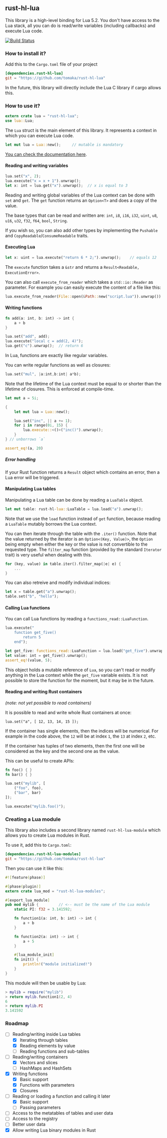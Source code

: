 ## rust-hl-lua

This library is a high-level binding for Lua 5.2. You don't have access to the Lua stack, all you can do is read/write variables (including callbacks) and execute Lua code.

[![Build Status](https://travis-ci.org/tomaka/rust-hl-lua.svg?branch=master)](https://travis-ci.org/tomaka/rust-hl-lua)

### How to install it?

Add this to the `Cargo.toml` file of your project

```toml
[dependencies.rust-hl-lua]
git = "https://github.com/tomaka/rust-hl-lua"
```

In the future, this library will directly include the Lua C library if cargo allows this.

### How to use it?

```rust
extern crate lua = "rust-hl-lua";
use lua::Lua;
```

The `Lua` struct is the main element of this library. It represents a context in which you can execute Lua code.

```rust
let mut lua = Lua::new();     // mutable is mandatory
```

[You can check the documentation here](http://rust-ci.org/tomaka/rust-hl-lua/doc/rust-hl-lua/).

#### Reading and writing variables

```rust
lua.set("x", 2);
lua.execute("x = x + 1").unwrap();
let x: int = lua.get("x").unwrap();  // x is equal to 3
```

Reading and writing global variables of the Lua context can be done with `set` and `get`.
The `get` function returns an `Option<T>` and does a copy of the value.

The base types that can be read and written are: `int`, `i8`, `i16`, `i32`, `uint`, `u8`, `u16`, `u32`, `f32`, `f64`, `bool`, `String`.

If you wish so, you can also add other types by implementing the `Pushable` and `CopyReadable`/`ConsumeReadable` traits.

#### Executing Lua

```rust
let x: uint = lua.execute("return 6 * 2;").unwrap();    // equals 12
```

The `execute` function takes a `&str` and returns a `Result<Readable, ExecutionError>`.

You can also call `execute_from_reader` which takes a `std::io::Reader` as parameter.
For example you can easily execute the content of a file like this:

```rust
lua.execute_from_reader(File::open(&Path::new("script.lua")).unwrap())
```

#### Writing functions

```rust
fn add(a: int, b: int) -> int {
    a + b
}

lua.set("add", add);
lua.execute("local c = add(2, 4)");
lua.get("c").unwrap();  // return 6
```
    
In Lua, functions are exactly like regular variables.

You can write regular functions as well as closures:

```rust
lua.set("mul", |a:int,b:int| a*b);
```

Note that the lifetime of the Lua context must be equal to or shorter than the lifetime of closures. This is enforced at compile-time.

```rust
let mut a = 5i;

{
    let mut lua = Lua::new();

    lua.set("inc", || a += 1);
    for i in range(0i, 15) {
        lua.execute::<()>("inc()").unwrap();
    }
} // unborrows `a`

assert_eq!(a, 20)
```

##### Error handling

If your Rust function returns a `Result` object which contains an error, then a Lua error will be triggered.

#### Manipulating Lua tables

Manipulating a Lua table can be done by reading a `LuaTable` object.

```rust
let mut table: rust-hl-lua::LuaTable = lua.load("a").unwrap();
```

Note that we use the `load` function instead of `get` function, because reading a `LuaTable` mutably borrows the Lua context.

You can then iterate through the table with the `.iter()` function. Note that the value returned by the iterator is an `Option<(Key, Value)>`, the `Option` being empty when either the key or the value is not convertible to the requested type. The `filter_map` function (provided by the standard `Iterator` trait) is very useful when dealing with this.

```rust
for (key, value) in table.iter().filter_map(|e| e) {
    ...
}
```

You can also retreive and modify individual indices:

```rust
let x = table.get("a").unwrap();
table.set("b", "hello");
```

#### Calling Lua functions

You can call Lua functions by reading a `functions_read::LuaFunction`.

```rust
lua.execute("
    function get_five() 
        return 5
    end");

let get_five: functions_read::LuaFunction = lua.load("get_five").unwrap();
let value: int = get_five().unwrap();
assert_eq!(value, 5);
```

This object holds a mutable reference of `Lua`, so you can't read or modify anything in the Lua context while the `get_five` variable exists.
It is not possible to store the function for the moment, but it may be in the future.

#### Reading and writing Rust containers

*(note: not yet possible to read containers)*

It is possible to read and write whole Rust containers at once:

    lua.set("a", [ 12, 13, 14, 15 ]);

If the container has single elements, then the indices will be numerical. For example in the code above, the `12` will be at index `1`, the `13` at index `2`, etc.

If the container has tuples of two elements, then the first one will be considered as the key and the second one as the value.

This can be useful to create APIs:

```rust
fn foo() { }
fn bar() { }

lua.set("mylib", [
    ("foo", foo),
    ("bar", bar)
]);

lua.execute("mylib.foo()");
```

### Creating a Lua module

This library also includes a second library named `rust-hl-lua-module` which allows you to create Lua modules in Rust.

To use it, add this to `Cargo.toml`:

```toml
[dependencies.rust-hl-lua-modules]
git = "https://github.com/tomaka/rust-hl-lua"
```

Then you can use it like this:

```rust
#![feature(phase)]

#[phase(plugin)]
extern crate lua_mod = "rust-hl-lua-modules";

#[export_lua_module]
pub mod mylib {         // <-- must be the name of the Lua module
    static PI: f32 = 3.141592;

    fn function1(a: int, b: int) -> int {
        a + b
    }

    fn function2(a: int) -> int {
        a + 5
    }

    #[lua_module_init]
    fn init() {
        println!("module initialized!")
    }
}
```

This module will then be usable by Lua:

```lua
> mylib = require("mylib")
> return mylib.function1(2, 4)
6
> return mylib.PI
3.141592
```

### Roadmap

 - [ ] Reading/writing inside Lua tables
   - [x] Iterating through tables
   - [x] Reading elements by value
   - [ ] Reading functions and sub-tables
 - [ ] Reading/writing containers
   - [x] Vectors and slices
   - [ ] HashMaps and HashSets
 - [x] Writing functions
   - [x] Basic support
   - [x] Functions with parameters
   - [x] Closures
 - [ ] Reading or loading a function and calling it later
   - [x] Basic support
   - [ ] Passing parameters
 - [ ] Access to the metatables of tables and user data
 - [ ] Access to the registry
 - [ ] Better user data
 - [x] Allow writing Lua binary modules in Rust
